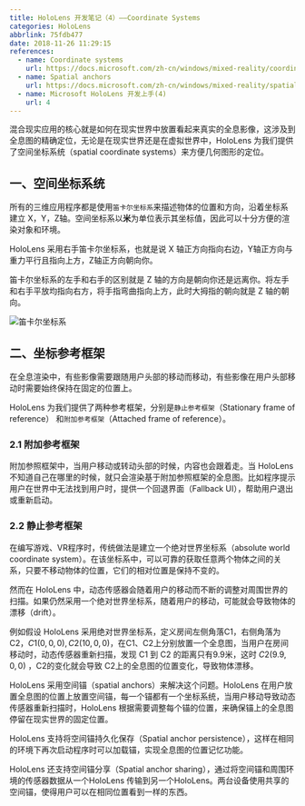 ```yaml
---
title: HoloLens 开发笔记（4）——Coordinate Systems
categories: HoloLens
abbrlink: 75fdb477
date: 2018-11-26 11:29:15
references:
  - name: Coordinate systems
    url: https://docs.microsoft.com/zh-cn/windows/mixed-reality/coordinate-systems
  - name: Spatial anchors
    url: https://docs.microsoft.com/zh-cn/windows/mixed-reality/spatial-anchors
  - name: Microsoft HoloLens 开发上手(4)
    url: 4
---
```


混合现实应用的核心就是如何在现实世界中放置看起来真实的全息影像，这涉及到全息图的精确定位，无论是在现实世界还是在虚拟世界中，HoloLens 为我们提供了空间坐标系统（spatial coordinate systems）来方便几何图形的定位。

## 一、空间坐标系统

所有的三维应用程序都是使用`笛卡尔坐标系`来描述物体的位置和方向，沿着坐标系建立 X，Y，Z轴。空间坐标系以**米**为单位表示其坐标值，因此可以十分方便的渲染对象和环境。

HoloLens 采用右手笛卡尔坐标系，也就是说 X 轴正方向指向右边，Y轴正方向与重力平行且指向上方，Z轴正方向朝向你。

笛卡尔坐标系的左手和右手的区别就是 Z 轴的方向是朝向你还是远离你。将左手和右手平放均指向右方，将手指弯曲指向上方，此时大拇指的朝向就是 Z 轴的朝向。

![笛卡尔坐标系](https://cdn.jsdelivr.net/gh/jitwxs/cdn/blog/posts/201811/20181126112756736.png)

## 二、坐标参考框架

在全息渲染中，有些影像需要跟随用户头部的移动而移动，有些影像在用户头部移动时需要始终保持在固定的位置上。

HoloLens 为我们提供了两种参考框架，分别是`静止参考框架`（Stationary frame of reference） 和`附加参考框架`（Attached frame of reference）。

### 2.1 附加参考框架

附加参照框架中，当用户移动或转动头部的时候，内容也会跟着走。当 HoloLens 不知道自己在哪里的时候，就只会渲染基于附加参照框架的全息图。比如程序提示用户在世界中无法找到用户时，提供一个回退界面（Fallback UI），帮助用户退出或重新启动。

### 2.2 静止参考框架

在编写游戏、VR程序时，传统做法是建立一个绝对世界坐标系（absolute world coordinate system）。在该坐标系中，可以可靠的获取任意两个物体之间的关系，只要不移动物体的位置，它们的相对位置是保持不变的。

然而在 HoloLens 中，动态传感器会随着用户的移动而不断的调整对周围世界的扫描。如果仍然采用一个绝对世界坐标系，随着用户的移动，可能就会导致物体的漂移（drift）。

例如假设 HoloLens 采用绝对世界坐标系，定义房间左侧角落C1，右侧角落为C2，$C1(0,0,0), C2(10,0,0)$，在C1、C2上分别放置一个全息图，当用户在房间移动时，动态传感器重新扫描，发现 C1 到 C2 的距离只有9.9米，这时 $C2(9.9,0,0)$ ，C2的变化就会导致 C2上的全息图的位置变化，导致物体漂移。 

HoloLens 采用空间锚（spatial anchors）来解决这个问题。HoloLens 在用户放置全息图的位置上放置空间锚，每一个锚都有一个坐标系统，当用户移动导致动态传感器重新扫描时，HoloLens 根据需要调整每个锚的位置，来确保锚上的全息图停留在现实世界的固定位置。

HoloLens 支持将空间锚持久化保存（Spatial anchor persistence），这样在相同的环境下再次启动程序时可以加载锚，实现全息图的位置记忆功能。

HoloLens 还支持空间锚分享（Spatial anchor sharing），通过将空间锚和周围环境的传感器数据从一个HoloLens 传输到另一个HoloLens。两台设备使用共享的空间锚，使得用户可以在相同位置看到一样的东西。
